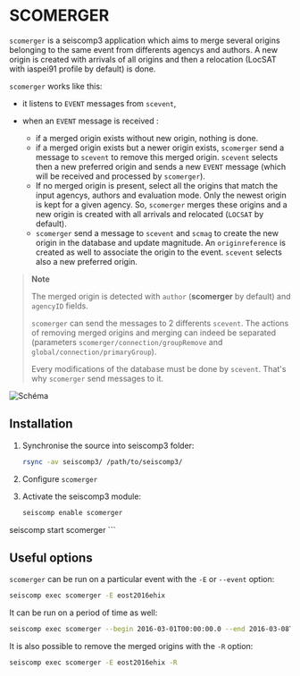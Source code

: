 SCOMERGER
=========

`scomerger` is a seiscomp3 application which aims to merge several origins
belonging to the same event from differents agencys and authors. A new origin
is created with arrivals of all origins and then a relocation (LocSAT with
iaspei91 profile by default) is done.

`scomerger` works like this:

- it listens to `EVENT` messages from `scevent`,
- when an `EVENT` message is received :

    - if a merged origin exists without new origin, nothing is done.
    - if a merged origin exists but a newer origin exists, `scomerger` send a
	  message to `scevent` to remove this merged origin. `scevent` selects
      then a new preferred origin and sends a new `EVENT` message (which will
      be received and processed by `scomerger`).
	- If no merged origin is present, select all the origins that match the
      input agencys, authors and evaluation mode. Only the newest origin is
      kept for a given agency. So, `scomerger` merges these origins and a new
      origin is created with all arrivals and relocated (`LOCSAT` by default).
    - `scomerger` send a message to `scevent` and `scmag` to create the new
      origin in the database and update magnitude. An `originreference` is
      created as well to associate the origin to the event. `scevent` selects
      also a new preferred origin.

> **Note**
>
> The merged origin is detected with `author` (**scomerger** by default) and
> `agencyID` fields.
>
> `scomerger` can send the messages to 2 differents `scevent`. The actions of
> removing merged origins and merging can indeed be separated (parameters
> `scomerger/connection/groupRemove` and `global/connection/primaryGroup`).
>
> Every modifications of the database must be done by `scevent`. That's why
> `scomerger` send messages to it.

![Schéma](docs/schema.png)

Installation
------------

1. Synchronise the source into seiscomp3 folder:

    ```bash
    rsync -av seiscomp3/ /path/to/seiscomp3/
    ```

2. Configure `scomerger`

3. Activate the seiscomp3 module:

    ```bash
    seiscomp enable scomerger
seiscomp start scomerger
    ```

Useful options
--------------

`scomerger` can be run on a particular event with the `-E` or `--event` option:

```bash
seiscomp exec scomerger -E eost2016ehix
```

It can be run on a period of time as well:

```bash
seiscomp exec scomerger --begin 2016-03-01T00:00:00.0 --end 2016-03-08T00:00:00.0
```

It is also possible to remove the merged origins with the `-R` option:

```bash
seiscomp exec scomerger -E eost2016ehix -R
```
